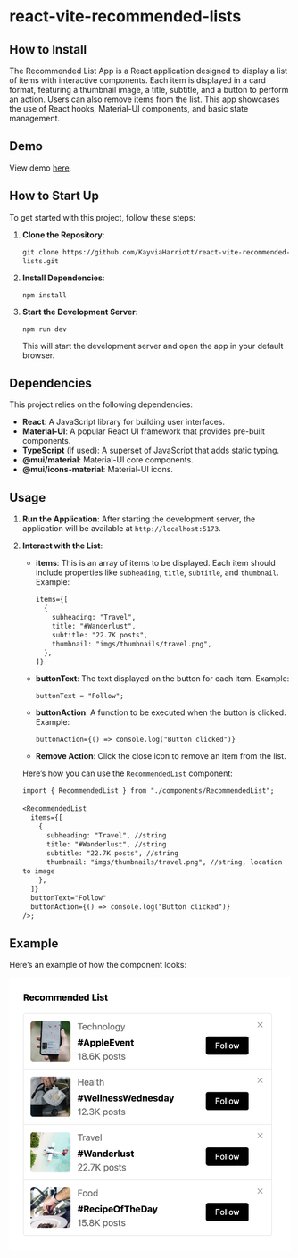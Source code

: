 # react-vite-recommended-lists

## How to Install

The Recommended List App is a React application designed to display a list of items with interactive components. Each item is displayed in a card format, featuring a thumbnail image, a title, subtitle, and a button to perform an action. Users can also remove items from the list. This app showcases the use of React hooks, Material-UI components, and basic state management.

## Demo

View demo [here](https://react-vite-recommended-lists.netlify.app).

## How to Start Up

To get started with this project, follow these steps:

1. **Clone the Repository**:

   ```
   git clone https://github.com/KayviaHarriott/react-vite-recommended-lists.git
   ```

2. **Install Dependencies**:

   ```
   npm install
   ```

3. **Start the Development Server**:
   ```
   npm run dev
   ```
   This will start the development server and open the app in your default browser.

## Dependencies

This project relies on the following dependencies:

- **React**: A JavaScript library for building user interfaces.
- **Material-UI**: A popular React UI framework that provides pre-built components.
- **TypeScript** (if used): A superset of JavaScript that adds static typing.
- **@mui/material**: Material-UI core components.
- **@mui/icons-material**: Material-UI icons.

## Usage

1. **Run the Application**:
   After starting the development server, the application will be available at `http://localhost:5173`.

2. **Interact with the List**:

   - **items**: This is an array of items to be displayed. Each item should include properties like `subheading`, `title`, `subtitle`, and `thumbnail`. Example:

     ```tsx
     items={[
       {
         subheading: "Travel",
         title: "#Wanderlust",
         subtitle: "22.7K posts",
         thumbnail: "imgs/thumbnails/travel.png",
       },
     ]}
     ```

   - **buttonText**: The text displayed on the button for each item. Example:

     ```tsx
     buttonText = "Follow";
     ```

   - **buttonAction**: A function to be executed when the button is clicked. Example:

     ```tsx
     buttonAction={() => console.log("Button clicked")}
     ```

   - **Remove Action**: Click the close icon to remove an item from the list.

   Here’s how you can use the `RecommendedList` component:

   ```tsx
   import { RecommendedList } from "./components/RecommendedList";

   <RecommendedList
     items={[
       {
         subheading: "Travel", //string
         title: "#Wanderlust", //string
         subtitle: "22.7K posts", //string
         thumbnail: "imgs/thumbnails/travel.png", //string, location to image
       },
     ]}
     buttonText="Follow"
     buttonAction={() => console.log("Button clicked")}
   />;
   ```

## Example

Here’s an example of how the component looks:

![Recommended List App Screenshot](https://raw.githubusercontent.com/KayviaHarriott/react-vite-recommended-lists/main/public/imgs/sample.png)
